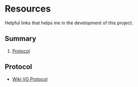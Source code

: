 # Resources

Helpful links that helps me in the development of this project.

## Summary
1. [Protocol](#protocol)

## Protocol
- [Wiki VG Protocol](https://wiki.vg/Protocol)
